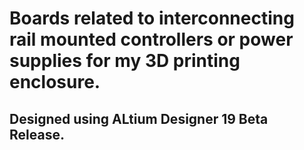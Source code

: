 # Boards related to interconnecting rail mounted controllers or power supplies for my 3D printing enclosure.

## Designed using ALtium Designer 19 Beta Release.
